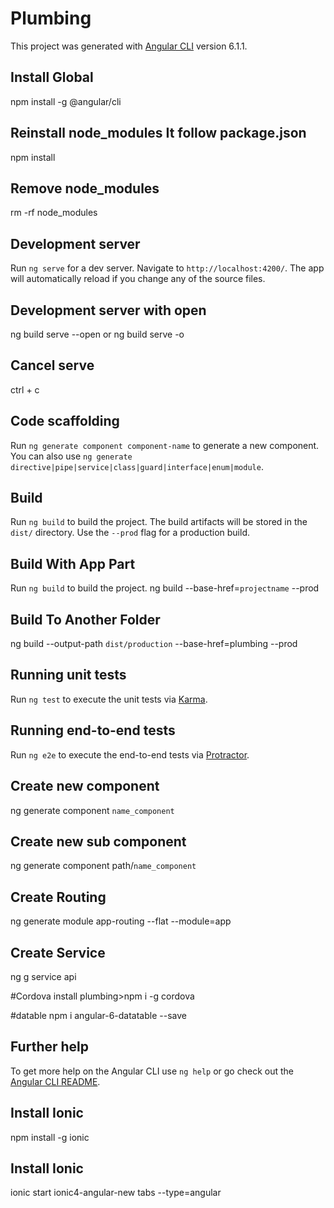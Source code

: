 # Plumbing

This project was generated with [Angular CLI](https://github.com/angular/angular-cli) version 6.1.1.

## Install Global 
npm install -g @angular/cli

## Reinstall node_modules It follow package.json
npm install

## Remove node_modules
rm -rf node_modules

## Development server

Run `ng serve` for a dev server. Navigate to `http://localhost:4200/`. The app will automatically reload if you change any of the source files.

## Development server with open
ng build serve --open or ng build serve -o

## Cancel serve
ctrl + c

## Code scaffolding

Run `ng generate component component-name` to generate a new component. You can also use `ng generate directive|pipe|service|class|guard|interface|enum|module`.

## Build

Run `ng build` to build the project. The build artifacts will be stored in the `dist/` directory. Use the `--prod` flag for a production build.

## Build With App Part
Run `ng build` to build the project. ng build --base-href=`projectname` --prod

## Build To Another Folder
ng build --output-path `dist/production` --base-href=plumbing --prod

## Running unit tests

Run `ng test` to execute the unit tests via [Karma](https://karma-runner.github.io).

## Running end-to-end tests

Run `ng e2e` to execute the end-to-end tests via [Protractor](http://www.protractortest.org/).

## Create new component
ng generate component `name_component`

## Create new sub component
ng generate component path/`name_component`

## Create Routing
ng generate module app-routing --flat --module=app

## Create Service
ng g service api

#Cordova install
plumbing>npm i -g cordova

#datable
npm i angular-6-datatable --save

## Further help

To get more help on the Angular CLI use `ng help` or go check out the [Angular CLI README](https://github.com/angular/angular-cli/blob/master/README.md).


## Install Ionic
npm install -g ionic

## Install Ionic
ionic start ionic4-angular-new tabs --type=angular